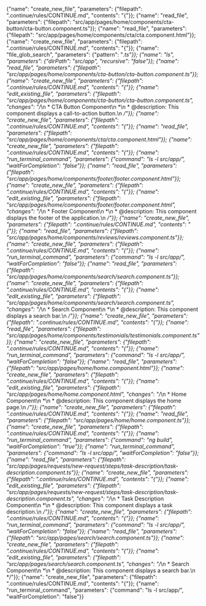 {"name": "create_new_file",
"parameters": {"filepath": ".continue/rules/CONTINUE.md", "contents": "{"}}; {"name": "read_file", "parameters": {"filepath": "src/app/pages/home/components/cta-button/cta-button.component.ts"}}; {"name": "read_file", "parameters": {"filepath": "src/app/pages/home/components/cta/cta.component.html"}}; {"name": "create_new_file",
"parameters": {"filepath": ".continue/rules/CONTINUE.md", "contents": "{"}}; {"name": "file_glob_search", "parameters": {"pattern": "*.ts"}}; {"name": "ls", "parameters": {"dirPath": "src/app", "recursive": "false"}}; {"name": "read_file", "parameters": {"filepath": "src/app/pages/home/components/cta-button/cta-button.component.ts"}}; {"name": "create_new_file",
"parameters": {"filepath": ".continue/rules/CONTINUE.md", "contents": "{"}}; {"name": "edit_existing_file", "parameters": {"filepath": "src/app/pages/home/components/cta-button/cta-button.component.ts", "changes": "/*\n * CTA Button Component\n *\n * @description: This component displays a call-to-action button.\n */"}}; {"name": "create_new_file",
"parameters": {"filepath": ".continue/rules/CONTINUE.md", "contents": "{"}}; {"name": "read_file", "parameters": {"filepath": "src/app/pages/home/components/cta/cta.component.html"}}; {"name": "create_new_file",
"parameters": {"filepath": ".continue/rules/CONTINUE.md", "contents": "{"}}; {"name": "run_terminal_command", "parameters": {"command": "ls -l src/app/", "waitForCompletion": "false"}}; {"name": "read_file", "parameters": {"filepath": "src/app/pages/home/components/footer/footer.component.html"}}; {"name": "create_new_file",
"parameters": {"filepath": ".continue/rules/CONTINUE.md", "contents": "{"}}; {"name": "edit_existing_file", "parameters": {"filepath": "src/app/pages/home/components/footer/footer.component.html", "changes": "/*\n * Footer Component\n *\n * @description: This component displays the footer of the application.\n */"}}; {"name": "create_new_file",
"parameters": {"filepath": ".continue/rules/CONTINUE.md", "contents": "{"}}; {"name": "read_file", "parameters": {"filepath": "src/app/pages/home/components/reviews/reviews.component.ts"}}; {"name": "create_new_file",
"parameters": {"filepath": ".continue/rules/CONTINUE.md", "contents": "{"}}; {"name": "run_terminal_command", "parameters": {"command": "ls -l src/app/", "waitForCompletion": "false"}}; {"name": "read_file", "parameters": {"filepath": "src/app/pages/home/components/search/search.component.ts"}}; {"name": "create_new_file",
"parameters": {"filepath": ".continue/rules/CONTINUE.md", "contents": "{"}}; {"name": "edit_existing_file", "parameters": {"filepath": "src/app/pages/home/components/search/search.component.ts", "changes": "/*\n * Search Component\n *\n * @description: This component displays a search bar.\n */"}}; {"name": "create_new_file",
"parameters": {"filepath": ".continue/rules/CONTINUE.md", "contents": "{"}}; {"name": "read_file", "parameters": {"filepath": "src/app/pages/home/components/testimonials/testimonials.component.ts"}}; {"name": "create_new_file",
"parameters": {"filepath": ".continue/rules/CONTINUE.md", "contents": "{"}}; {"name": "run_terminal_command", "parameters": {"command": "ls -l src/app/", "waitForCompletion": "false"}}; {"name": "read_file", "parameters": {"filepath": "src/app/pages/home/home.component.html"}}; {"name": "create_new_file",
"parameters": {"filepath": ".continue/rules/CONTINUE.md", "contents": "{"}}; {"name": "edit_existing_file", "parameters": {"filepath": "src/app/pages/home/home.component.html", "changes": "/*\n * Home Component\n *\n * @description: This component displays the home page.\n */"}}; {"name": "create_new_file",
"parameters": {"filepath": ".continue/rules/CONTINUE.md", "contents": "{"}}; {"name": "read_file", "parameters": {"filepath": "src/app/pages/home/home.component.ts"}}; {"name": "create_new_file",
"parameters": {"filepath": ".continue/rules/CONTINUE.md", "contents": "{"}}; {"name": "run_terminal_command", "parameters": {"command": "ng build", "waitForCompletion": "true"}}; {"name": "run_terminal_command", "parameters": {"command": "ls -l src/app/", "waitForCompletion": "false"}}; {"name": "read_file", "parameters": {"filepath": "src/app/pages/requests/new-request/steps/task-description/task-description.component.ts"}}; {"name": "create_new_file",
"parameters": {"filepath": ".continue/rules/CONTINUE.md", "contents": "{"}}; {"name": "edit_existing_file", "parameters": {"filepath": "src/app/pages/requests/new-request/steps/task-description/task-description.component.ts", "changes": "/*\n * Task Description Component\n *\n * @description: This component displays a task description.\n */"}}; {"name": "create_new_file",
"parameters": {"filepath": ".continue/rules/CONTINUE.md", "contents": "{"}}; {"name": "run_terminal_command", "parameters": {"command": "ls -l src/app/", "waitForCompletion": "false"}}; {"name": "read_file", "parameters": {"filepath": "src/app/pages/search/search.component.ts"}}; {"name": "create_new_file",
"parameters": {"filepath": ".continue/rules/CONTINUE.md", "contents": "{"}}; {"name": "edit_existing_file", "parameters": {"filepath": "src/app/pages/search/search.component.ts", "changes": "/*\n * Search Component\n *\n * @description: This component displays a search bar.\n */"}}; {"name": "create_new_file",
"parameters": {"filepath": ".continue/rules/CONTINUE.md", "contents": "{"}}; {"name": "run_terminal_command", "parameters": {"command": "ls -l src/app/", "waitForCompletion": "false"}}

